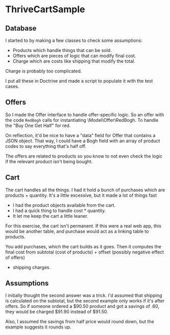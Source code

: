 # ThriveCartSample

## Database

I started to by making a few classes to check some assumptions:

 * Products which handle things that can be sold.
 * Offers which are pieces of logic that can modify final cost.
 * Charge which are costs like shipping that modify the total.

Charge is probably too complicated.

I put all these in Doctrine and made a script to populate it with the test cases.

## Offers

So I made the Offer interface to handle offer-specific logic. So an offer
with the code `RedBogh` calls for instantiating \Model\Offer\RedBogh. To
handle the "Buy One Get Half" for red.

On reflection, it'd be nice to have a "data" field for Offer that contains
a JSON object. That way, I could have a Bogh field with an array of product
codes to say everything that's half off.

The offers are related to products so you know to not even check the logic
if the relevant product isn't being bought.

## Cart

The cart handles all the things. I had it hold a bunch of purchases which are
products + quantity. It's a little excessive, but it made a lot of things fast

 * I had the product objects available from the cart.
 * I had a quick thing to handle cost * quantity.
 * It let me keep the cart a little leaner.

For this exercise, the cart isn't permanent. If this were a real web app, this
would be another table, and purchase would act as a linking table to products.

You add purchases, which the cart builds as it goes. Then it computes the final
cost from subtotal (cost of products) + offset (possibly negative effect of offers)
+ shipping charges.

## Assumptions

I initially thought the second answer was a trick. I'd assumed that shipping is calculated
on the subtotal, but the second example only works if it's after offers. So if someone
ordered a $90.50 product and got a savings of .60, they would be charged $91.90 instead of
$91.50.

Also, I assumed the savings from half price would round down, but the example suggests it
rounds up.
